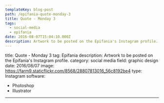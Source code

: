 ```yaml
---
templateKey: blog-post
path: /epifania-quote-monday-3
title: Quote - Monday 3
tags:
  - social-media
  - epifania
date: 2016-08-07T15:04:10.000Z
description: Artwork to be posted on the Epifania's Instagram profile.
---
```


title: Quote - Monday 3
tag: Epifania
description: Artwork to be posted on the Epifania's Instagram profile.
category: social media
field: graphic design
date: 2016/08/07
image: https://farm9.staticflickr.com/8568/28807813016_56c8192be4
type: Instagram
software:
- Photoshop
- Illustrator
---
